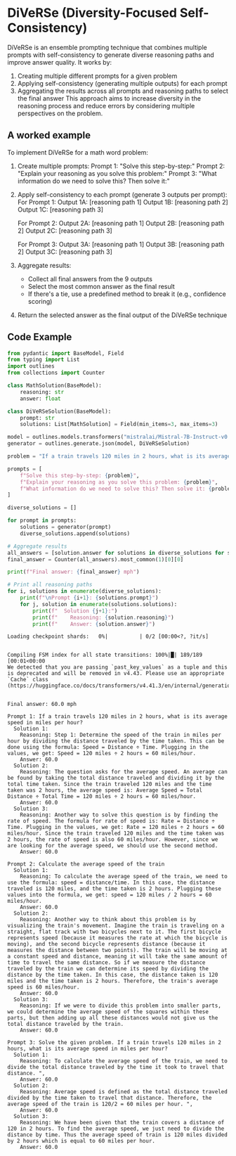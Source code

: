 # DiVeRSe (Diversity-Focused Self-Consistency)


DiVeRSe is an ensemble prompting technique that combines multiple prompts with self-consistency to generate diverse reasoning paths and improve answer quality. It works by:
1. Creating multiple different prompts for a given problem
2. Applying self-consistency (generating multiple outputs) for each prompt
3. Aggregating the results across all prompts and reasoning paths to select the final answer
This approach aims to increase diversity in the reasoning process and reduce errors by considering multiple perspectives on the problem.
    

## A worked example


To implement DiVeRSe for a math word problem:

1. Create multiple prompts:
   Prompt 1: "Solve this step-by-step:"
   Prompt 2: "Explain your reasoning as you solve this problem:"
   Prompt 3: "What information do we need to solve this? Then solve it:"

2. Apply self-consistency to each prompt (generate 3 outputs per prompt):
   For Prompt 1:
     Output 1A: [reasoning path 1]
     Output 1B: [reasoning path 2]
     Output 1C: [reasoning path 3]
   
   For Prompt 2:
     Output 2A: [reasoning path 1]
     Output 2B: [reasoning path 2]
     Output 2C: [reasoning path 3]
   
   For Prompt 3:
     Output 3A: [reasoning path 1]
     Output 3B: [reasoning path 2]
     Output 3C: [reasoning path 3]

3. Aggregate results:
   - Collect all final answers from the 9 outputs
   - Select the most common answer as the final result
   - If there's a tie, use a predefined method to break it (e.g., confidence scoring)

4. Return the selected answer as the final output of the DiVeRSe technique
    
## Code Example





```python
from pydantic import BaseModel, Field
from typing import List
import outlines
from collections import Counter

class MathSolution(BaseModel):
    reasoning: str
    answer: float

class DiVeRSeSolution(BaseModel):
    prompt: str
    solutions: List[MathSolution] = Field(min_items=3, max_items=3)

model = outlines.models.transformers("mistralai/Mistral-7B-Instruct-v0.1", device="cuda")
generator = outlines.generate.json(model, DiVeRSeSolution)

problem = "If a train travels 120 miles in 2 hours, what is its average speed in miles per hour?"

prompts = [
    f"Solve this step-by-step: {problem}",
    f"Explain your reasoning as you solve this problem: {problem}",
    f"What information do we need to solve this? Then solve it: {problem}"
]

diverse_solutions = []

for prompt in prompts:
    solutions = generator(prompt)
    diverse_solutions.append(solutions)

# Aggregate results
all_answers = [solution.answer for solutions in diverse_solutions for solution in solutions.solutions]
final_answer = Counter(all_answers).most_common(1)[0][0]

print(f"Final answer: {final_answer} mph")

# Print all reasoning paths
for i, solutions in enumerate(diverse_solutions):
    print(f"\nPrompt {i+1}: {solutions.prompt}")
    for j, solution in enumerate(solutions.solutions):
        print(f"  Solution {j+1}:")
        print(f"    Reasoning: {solution.reasoning}")
        print(f"    Answer: {solution.answer}")
```


    Loading checkpoint shards:   0%|          | 0/2 [00:00<?, ?it/s]


    Compiling FSM index for all state transitions: 100%|█| 189/189 [00:01<00:00
    We detected that you are passing `past_key_values` as a tuple and this is deprecated and will be removed in v4.43. Please use an appropriate `Cache` class (https://huggingface.co/docs/transformers/v4.41.3/en/internal/generation_utils#transformers.Cache)


    Final answer: 60.0 mph
    
    Prompt 1: If a train travels 120 miles in 2 hours, what is its average speed in miles per hour?
      Solution 1:
        Reasoning: Step 1: Determine the speed of the train in miles per hour by dividing the distance traveled by the time taken. This can be done using the formula: Speed = Distance ÷ Time. Plugging in the values, we get: Speed = 120 miles ÷ 2 hours = 60 miles/hour.
        Answer: 60.0
      Solution 2:
        Reasoning: The question asks for the average speed. An average can be found by taking the total distance traveled and dividing it by the total time taken. Since the train traveled 120 miles and the time taken was 2 hours, the average speed is: Average Speed = Total Distance ÷ Total Time = 120 miles ÷ 2 hours = 60 miles/hour.
        Answer: 60.0
      Solution 3:
        Reasoning: Another way to solve this question is by finding the rate of speed. The formula for rate of speed is: Rate = Distance ÷ Time. Plugging in the values, we get: Rate = 120 miles ÷ 2 hours = 60 miles/hour. Since the train traveled 120 miles and the time taken was 2 hours, the rate of speed is also 60 miles/hour. However, since we are looking for the average speed, we should use the second method.
        Answer: 60.0
    
    Prompt 2: Calculate the average speed of the train
      Solution 1:
        Reasoning: To calculate the average speed of the train, we need to use the formula: speed = distance/time. In this case, the distance traveled is 120 miles, and the time taken is 2 hours. Plugging these values into the formula, we get: speed = 120 miles / 2 hours = 60 miles/hour.
        Answer: 60.0
      Solution 2:
        Reasoning: Another way to think about this problem is by visualizing the train's movement. Imagine the train is traveling on a straight, flat track with two bicycles next to it. The first bicycle represents speed (because it measures the rate at which the bicycle is moving), and the second bicycle represents distance (because it measures the distance between two points). The train will be moving at a constant speed and distance, meaning it will take the same amount of time to travel the same distance. So if we measure the distance traveled by the train we can determine its speed by dividing the distance by the time taken. In this case, the distance taken is 120 miles and the time taken is 2 hours. Therefore, the train's average speed is 60 miles/hour.
        Answer: 60.0
      Solution 3:
        Reasoning: If we were to divide this problem into smaller parts, we could determine the average speed of the squares within these parts, but then adding up all these distances would not give us the total distance traveled by the train.
        Answer: 60.0
    
    Prompt 3: Solve the given problem. If a train travels 120 miles in 2 hours, what is its average speed in miles per hour?
      Solution 1:
        Reasoning: To calculate the average speed of the train, we need to divide the total distance traveled by the time it took to travel that distance. ",  
        Answer: 60.0
      Solution 2:
        Reasoning: Average speed is defined as the total distance traveled divided by the time taken to travel that distance. Therefore, the average speed of the train is 120/2 = 60 miles per hour. ",  
        Answer: 60.0
      Solution 3:
        Reasoning: We have been given that the train covers a distance of 120 in 2 hours. To find the average speed, we just need to divide the distance by time. Thus the average speed of train is 120 miles divided by 2 hours which is equal to 60 miles per hour.
        Answer: 60.0

